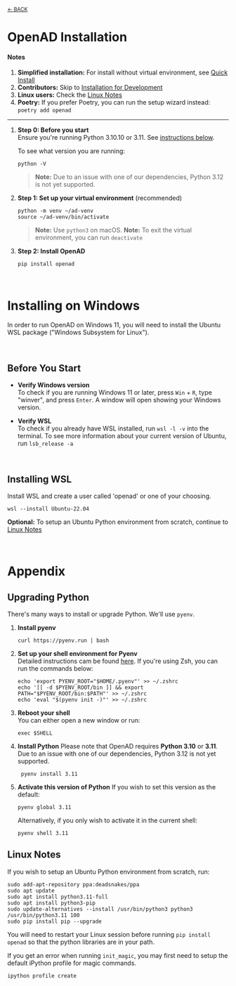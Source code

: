 <sub>[&larr; BACK](../#openad)</sub>

# OpenAD Installation

#### Notes
1. **Simplified installation:** For install without virtual environment, see [Quick Install](/README.md#quick-install)
2. **Contributors:** Skip to [Installation for Development](#installation-for-development)<br>
3. **Linux users:** Check the [Linux Notes](#linux-notes)<br>
4. **Poetry:** If you prefer Poetry, you can run the setup wizard instead: `poetry add openad`

---

<!-- Note: step 1 & 2 are repeated, make sure any updates are done in both places -->
1.  **Step 0: Before you start**<br>
    Ensure you're running Python 3.10.10 or 3.11. See [instructions below](#upgrading-python).

    To see what version you are running:

        python -V

    > **Note:** Due to an issue with one of our dependencies, Python 3.12 is not yet supported.

2.  **Step 1: Set up your virtual environment** (recommended)<br>

        python -m venv ~/ad-venv
        source ~/ad-venv/bin/activate

    > **Note:** Use `python3` on macOS.
    > **Note:** To exit the virtual environment, you can run `deactivate`

3.  **Step 2: Install OpenAD**

        pip install openad

<br>

# Installing on Windows

In order to run OpenAD on Windows 11, you will need to install the Ubuntu WSL package ("Windows Subsystem for Linux").

<br>

## Before You Start

-   **Verify Windows version**<br>
    To check if you are running Windows 11 or later, press `Win` + `R`, type "winver", and press `Enter`. A window will open showing your Windows version.

-   **Verify WSL**<br>
    To check if you already have WSL installed, run `wsl -l -v` into the terminal. To see more information about your current version of Ubuntu, run `lsb_release -a`

<br>

## Installing WSL

Install WSL and create a user called 'openad' or one of your choosing.

    wsl --install Ubuntu-22.04

**Optional:** To setup an Ubuntu Python environment from scratch, continue to <a href="#linux-notes">Linux Notes</a>

<br>

# Appendix

## Upgrading Python

There's many ways to install or upgrade Python. We'll use `pyenv`.

1.  **Install pyenv**

        curl https://pyenv.run | bash
    
1.  **Set up your shell environment for Pyenv**<br>
    Detailed instructions cam be found [here](https://github.com/pyenv/pyenv?tab=readme-ov-file#set-up-your-shell-environment-for-pyenv). If you're using Zsh, you can run the commands below:

        echo 'export PYENV_ROOT="$HOME/.pyenv"' >> ~/.zshrc
        echo '[[ -d $PYENV_ROOT/bin ]] && export PATH="$PYENV_ROOT/bin:$PATH"' >> ~/.zshrc
        echo 'eval "$(pyenv init -)"' >> ~/.zshrc
    
1.  **Reboot your shell**<br>
    You can either open a new window or run:

        exec $SHELL

1. **Install Python**
    Please note that OpenAD requires **Python 3.10** or **3.11**. Due to an issue with one of our dependencies, Python 3.12 is not yet supported.
    
        pyenv install 3.11

2.  **Activate this version of Python**
    If you wish to set this version as the default:

        pyenv global 3.11
        
    Alternatively, if you only wish to activate it in the current shell:

        pyenv shell 3.11

## Linux Notes

If you wish to setup an Ubuntu Python environment from scratch, run:

    sudo add-apt-repository ppa:deadsnakes/ppa
    sudo apt update
    sudo apt install python3.11-full
    sudo apt install python3-pip
    sudo update-alternatives --install /usr/bin/python3 python3 /usr/bin/python3.11 100
    sudo pip install pip --upgrade

You will need to restart your Linux session before running `pip install openad` so that the python libraries are in your path.

If you get an error when running `init_magic`, you may first need to setup the default iPython profile for magic commands.

    ipython profile create